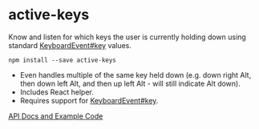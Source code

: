 # active-keys

Know and listen for which keys the user is currently holding down using standard [KeyboardEvent#key](https://developer.mozilla.org/en-US/docs/Web/API/KeyboardEvent/key) values.

`npm install --save active-keys`

- Even handles multiple of the same key held down (e.g. down right Alt, then down left Alt, and then up left Alt - will still indicate Alt down).
- Includes React helper.
- Requires support for [KeyboardEvent#key](https://developer.mozilla.org/en-US/docs/Web/API/KeyboardEvent/key). 

[API Docs and Example Code](docs.md)
